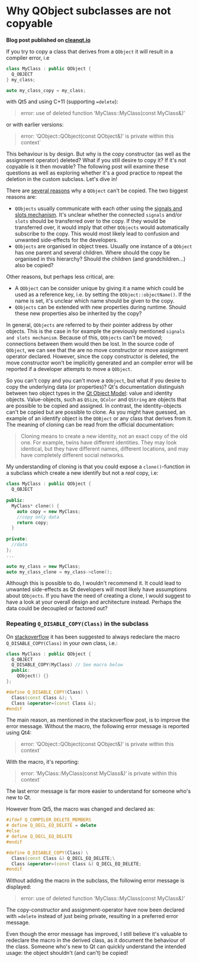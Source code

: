 
# Why QObject subclasses are not copyable

__Blog post published on [cleanqt.io](www.cleanqt.io)__ 

If you try to copy a class that derives from a `QObject` it will result in a compiler error, i.e

```cpp
class MyClass : public QObject {
  Q_OBJECT
} my_class;

auto my_class_copy = my_class;
```

with Qt5 and using C+11 (supporting `=delete`):
>error: use of deleted function ‘MyClass::MyClass(const MyClass&)’

or with earlier versions:
>error: ‘QObject::QObject(const QObject&)’ is private within this context`

This behaviour is by design. But why is the copy constructor (as well as the assignment operator) deleted? What if you still desire to copy it? If it's not copyable is it then movable? The following post will examine these questions as well as exploring whether it's a good practice to repeat the deletion in the custom subclass. Let's dive in!

There are [several reasons](http://doc.qt.io/qt-5/object.html) why a `QObject` can't be copied. The two biggest reasons are:

* `QObjects` usually communicate with each other using the [signals and slots mechanism](http://doc.qt.io/qt-5/signalsandslots.html). It's unclear whether the connected `signals` and/or `slots` should be transferred over to the copy. If they would be transferred over, it would imply that other `QObjects` would automatically subscribe to the copy. This would most likely lead to confusion and unwanted side-effects for the developers.
* `QObjects` are organised in object trees. Usually one instance of a `QObject` has one parent and several children. Where should the copy be organised in this hierarchy? Should the children (and grandchildren...) also be copied?

Other reasons, but perhaps less critical, are:

* A `QObject` can be consider unique by giving it a name which could be used as a reference key, i.e. by setting the  `QObject::objectName()`. If the name is set, it's unclear which name should be given to the copy.
* `QObjects` can be extended with new properties during runtime. Should these new properties also be inherited by the copy?

In general, `QObjects` are referred to by their pointer address by other objects. This is the case in for example the previously mentioned `signals and slots mechanism`. Because of this, `QObjects` can't be moved; connections between them would then be lost. In the source code of `QObject`, we can see that the are no move constructor or move assignment operator declared. However, since the copy constructor is deleted, the move constructor won't be implicitly generated and an compiler error will be reported if a developer attempts to move a `QObject`.

So you can't copy and you can't move a `QObject`, but what if you desire to copy the underlying data (or properties)? Qt's documentation distinguish between two object types in the [Qt Object Model](http://doc.qt.io/qt-5/object.html): value and identity objects. Value-objects, such as `QSize`, `QColor` and `QString` are objects that are possible to be copied and assigned. In contrast, the identity-objects can't be copied but are possible to clone. As you might have guessed, an example of an identify object is the `QOBject` or any class that derives from it. The meaning of cloning can be read from the official documentation:

>Cloning means to create a new identity, not an exact copy of the old one. For example, twins have different identities. They may look identical, but they have different names, different locations, and may have completely different social networks.

My understanding of cloning is that you could expose a `clone()`-function in a subclass which create a new identify but not a _real_ copy, i.e:

```cpp
class MyClass : public QObject {
  Q_OBJECT
  
public:
  MyClass* clone() {
    auto copy = new MyClass;
    //copy only data
    return copy;
  }
  
private:
  //data
};
...

auto my_class = new MyClass;
auto my_class_clone = my_class->clone();
```

Although this is possible to do, I wouldn't recommend it. It could lead to unwanted side-effects as Qt developers will most likely have assumptions about `QObjects`. If you have the need of creating a clone, I would suggest to have a look at your overall design and architecture instead. Perhaps the data could be decoupled or factored out?

### Repeating `Q_DISABLE_COPY(Class)` in the subclass
On [stackoverflow](https://stackoverflow.com/questions/19854371/repeating-q-disable-copy-in-qobject-derived-classes)  it has been suggested to always redeclare the macro `Q_DISABLE_COPY(Class)` in your own class, i.e.:

```cpp
class MyClass : public QObject {
  Q_OBJECT
  Q_DISABLE_COPY(MyClass) // See macro below
  public:
    QObject() {}
};
```

```cpp
#define Q_DISABLE_COPY(Class) \
  Class(const Class &); \
  Class &operator=(const Class &);
#endif
```
The main reason, as mentioned in the stackoverflow post, is to improve the error message. Without the macro, the following error message is reported using Qt4:

>error: ‘QObject::QObject(const QObject&)’ is private within this context`

With the macro, it's reporting:
>error: ‘MyClass::MyClass(const MyClass&)’ is private within this context`

The last error message is far more easier to understand for someone who's new to Qt.
     
However from Qt5, the macro was changed and declared as:

```cpp
#ifdef Q_COMPILER_DELETE_MEMBERS 
# define Q_DECL_EQ_DELETE = delete
#else
# define Q_DECL_EQ_DELETE
#endif

#define Q_DISABLE_COPY(Class) \
  Class(const Class &) Q_DECL_EQ_DELETE;\
  Class &operator=(const Class &) Q_DECL_EQ_DELETE;
#endif
```
Without adding the macro in the subclass, the following error message is displayed:
>error: use of deleted function ‘MyClass::MyClass(const MyClass&)’

The copy-constructor and assignment-operator have now been declared with `=delete` instead of just being private, resulting in a preferred error message.

Even though the error message has improved, I still believe it's valuable to redeclare the macro in the derived class, as it  document the behaviour of the class. Someone who's new to Qt can quickly understand the intended usage: the object shouldn't (and can't) be copied!
